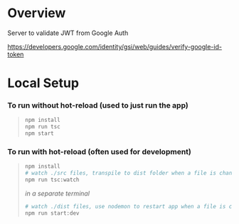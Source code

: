 # Overview
Server to validate JWT from Google Auth

https://developers.google.com/identity/gsi/web/guides/verify-google-id-token

# Local Setup

### To run without hot-reload (used to just run the app)
> ```sh
> npm install
> npm run tsc
> npm start
> ```

### To run with hot-reload (often used for development)
> ```sh
> npm install
> # watch ./src files, transpile to dist folder when a file is changed
> npm run tsc:watch
> ```
> *in a separate terminal*
> ```sh
> # watch ./dist files, use nodemon to restart app when a file is changed
> npm run start:dev
> ```